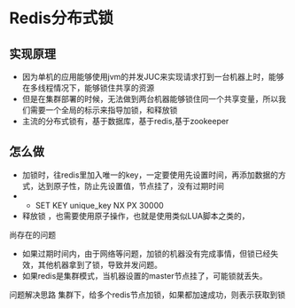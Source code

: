 
# Redis分布式锁

## 实现原理
* 因为单机的应用能够使用jvm的并发JUC来实现请求打到一台机器上时，能够在多线程情况下，能够锁住共享的资源
* 但是在集群部署的时候，无法做到两台机器能够锁住同一个共享变量，所以我们需要一个全局的标示来指导加锁，和释放锁
* 主流的分布式锁有，基于数据库，基于redis,基于zookeeper
  

## 怎么做
* 加锁时，往redis里加入唯一的key，一定要使用先设置时间，再添加数据的方式，达到原子性，防止先设置值，节点挂了，没有过期时间
* * SET KEY unique_key NX PX 30000
* 释放锁 ，也需要使用原子操作，也就是使用类似LUA脚本之类的，

尚存在的问题
* 如果过期时间内，由于网络等问题，加锁的机器没有完成事情，但锁已经失效，其他机器拿到了锁，导致并发问题。
* 如果redis是集群模式，当机器设置的master节点挂了，可能锁就丢失。

问题解决思路
  集群下，给多个redis节点加锁，如果都加速成功，则表示获取到锁